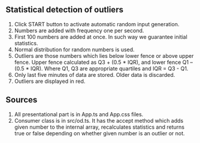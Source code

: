 ## Statistical detection of outliers

1. Click START button to activate automatic random input generation. 
2. Numbers are added with frequency one per second.
3. First 100 numbers are added at once. In such way we guarantee initial statistics. 
4. Normal distribution for random numbers is used.
5. Outliers are those numbers which lies below lower fence or above upper fence. Upper fence calculated as Q3 + (0.5 * IQR), and lower fence  Q1 – (0.5 * IQR). Where Q1, Q3 are appropriate quartiles and IQR = Q3 - Q1.
6. Only last five minutes of data are stored. Older data is discarded.
7. Outliers are displayed in red.

## Sources

1. All presentational part is in App.ts and App.css files.
2. Consumer class is in src/od.ts. It has the accept method which adds given number to the internal array, recalculates statistics and returns true or false depending on whether given number is an outlier or not.